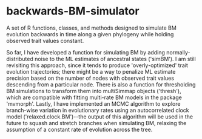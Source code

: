 # backwards-BM-simulator
A set of R functions, classes, and methods designed to simulate BM evolution backwards in time along a given phylogeny while holding observed trait values constant.

So far, I have developed a function for simulating BM by adding normally-distributed noise to the ML estimates of ancestral states ('simBM'). I am still revisiting this approach, since it tends to produce 'overly-optimized' trait evolution trajectories; there might be a way to penalize ML estimate precision based on the number of nodes with observed trait values descending from a particular node. There is also a function for thresholding BM simulations to transform them into multiSimmap objects ('thresh'), which are compatible with fitting multi-rate BM models in the package 'mvmorph'. Lastly, I have implemented an MCMC algorithm to explore branch-wise variation in evolutionary rates using an autocorrelated clock model ('relaxed.clock.BM')--the output of this algorithm will be used in the future to squash and stretch branches when simulating BM, relaxing the assumption of a constant rate of evolution across the tree.
